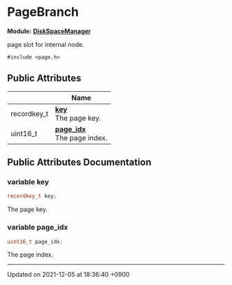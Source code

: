 

# PageBranch

**Module:** **[DiskSpaceManager](/Modules/DiskSpaceManager)**



page slot for internal node. 


`#include <page.h>`

## Public Attributes

|                | Name           |
| -------------- | -------------- |
| recordkey_t | **[key](/Classes/PageBranch#variable-key)** <br>The page key.  |
| uint16_t | **[page_idx](/Classes/PageBranch#variable-page_idx)** <br>The page index.  |

## Public Attributes Documentation

### variable key

```cpp
recordkey_t key;
```

The page key. 

### variable page_idx

```cpp
uint16_t page_idx;
```

The page index. 

-------------------------------

Updated on 2021-12-05 at 18:36:40 +0900